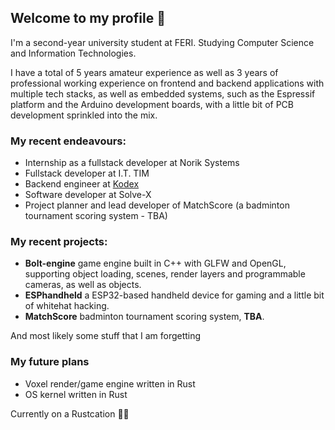 ## Welcome to my profile 👋

I'm a second-year university student at FERI. Studying Computer Science and Information Technologies.

I have a total of 5 years amateur experience as well as 3 years of professional working experience on frontend and backend applications with multiple tech stacks, as well as embedded systems, such as the Espressif platform and the Arduino development boards, with a little bit of PCB development sprinkled into the mix.

### My recent endeavours:

- Internship as a fullstack developer at Norik Systems
- Fullstack developer at I.T. TIM
- Backend engineer at [Kodex](https://kodex.io)
- Software developer at Solve-X
- Project planner and lead developer of MatchScore (a badminton tournament scoring system - TBA)

### My recent projects:

- **Bolt-engine** game engine built in C++ with GLFW and OpenGL, supporting object loading, scenes, render layers and programmable cameras, as well as objects.
- **ESPhandheld** a ESP32-based handheld device for gaming and a little bit of whitehat hacking.
- **MatchScore** badminton tournament scoring system, **TBA**.

And most likely some stuff that I am forgetting

### My future plans

- Voxel render/game engine written in Rust
- OS kernel written in Rust

Currently on a Rustcation 🦀🌴

<!--
**Tevzi2/Tevzi2** is a ✨ _special_ ✨ repository because its `README.md` (this file) appears on your GitHub profile.

Here are some ideas to get you started:

- 🔭 I’m currently working on ...
- 🌱 I’m currently learning ...
- 👯 I’m looking to collaborate on ...
- 🤔 I’m looking for help with ...
- 💬 Ask me about ...
- 📫 How to reach me: ...
- 😄 Pronouns: ...
- ⚡ Fun fact: ...
-->

